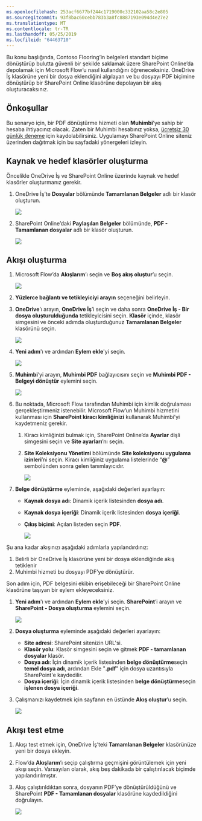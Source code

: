 ```yaml
---
ms.openlocfilehash: 253acf6677bf244c1719000c332102aa58c2e805
ms.sourcegitcommit: 93f8bac60cebb783b3a8fc8887193e094d4e27e2
ms.translationtype: MT
ms.contentlocale: tr-TR
ms.lasthandoff: 05/25/2019
ms.locfileid: "64463710"
---
```

Bu konu başlığında, Contoso Flooring’in belgeleri standart biçime dönüştürüp bulutta güvenli bir şekilde saklamak üzere SharePoint Online’da depolamak için Microsoft Flow’u nasıl kullandığını öğreneceksiniz. OneDrive İş klasörüne yeni bir dosya eklendiğini algılayan ve bu dosyayı PDF biçimine dönüştürüp bir SharePoint Online klasörüne depolayan bir akış oluşturacaksınız. 

## <a name="prerequisites"></a>Önkoşullar
Bu senaryo için, bir PDF dönüştürme hizmeti olan **Muhimbi**’ye sahip bir hesaba ihtiyacınız olacak. Zaten bir Muhimbi hesabınız yoksa, [ücretsiz 30 günlük deneme](http://www.muhimbi.com/Products/PDF-Converter-for-SharePoint/Products-PDF-Converter-for-SharePoint-Free-Trial.aspx) için kaydolabilirsiniz. Uygulamayı SharePoint Online siteniz üzerinden dağıtmak için bu sayfadaki yönergeleri izleyin. 

## <a name="create-the-source-and-target-folders"></a>Kaynak ve hedef klasörler oluşturma
Öncelikle OneDrive İş ve SharePoint Online üzerinde kaynak ve hedef klasörler oluşturmanız gerekir. 

1. OneDrive İş’te **Dosyalar** bölümünde **Tamamlanan Belgeler** adlı bir klasör oluşturun. 
   
    ![](./media/learning-create-pdf/onedrive-folder.png)
2. SharePoint Online’daki **Paylaşılan Belgeler** bölümünde, **PDF - Tamamlanan dosyalar** adlı bir klasör oluşturun. 
   
    ![](./media/learning-create-pdf/sharepoint-folder.png)

## <a name="create-the-flow"></a>Akışı oluşturma
1. Microsoft Flow’da **Akışlarım**’ı seçin ve **Boş akış oluştur**’u seçin. 
   
    ![](./media/learning-create-pdf/create-blank-flow.png)
2. **Yüzlerce bağlantı ve tetikleyiciyi arayın** seçeneğini belirleyin.
3. **OneDrive**’ı arayın, **OneDrive İş**’i seçin ve daha sonra **OneDrive İş - Bir dosya oluşturulduğunda** tetikleyicisini seçin. **Klasör** içinde, klasör simgesini ve önceki adımda oluşturduğunuz **Tamamlanan Belgeler** klasörünü seçin. 
   
    ![](./media/learning-create-pdf/onedrive-trigger.png)
4. **Yeni adım**'ı ve ardından **Eylem ekle**'yi seçin. 
   
    ![](./media/learning-create-pdf/new-action.png)
5. **Muhimbi**’yi arayın, **Muhimbi PDF** bağlayıcısını seçin ve **Muhimbi PDF - Belgeyi dönüştür** eylemini seçin.
   
    ![](./media/learning-create-pdf/muhimbi-action.png)
6. Bu noktada, Microsoft Flow tarafından Muhimbi için kimlik doğrulaması gerçekleştirmeniz istenebilir. Microsoft Flow’un Muhimbi hizmetini kullanması için **SharePoint kiracı kimliğinizi** kullanarak Muhimbi’yi kaydetmeniz gerekir. 
   
   1. Kiracı kimliğinizi bulmak için, SharePoint Online’da **Ayarlar** dişli simgesini seçin ve **Site ayarları**’nı seçin.
   2. **Site Koleksiyonu Yönetimi** bölümünde **Site koleksiyonu uygulama izinleri**’ni seçin. Kiracı kimliğiniz uygulama listelerinde “**@**” sembolünden sonra gelen tanımlayıcıdır. 
      
       ![](./media/learning-create-pdf/tenant-id.png)
7. **Belge dönüştürme** eyleminde, aşağıdaki değerleri ayarlayın:
   
   * **Kaynak dosya adı**: Dinamik içerik listesinden **dosya adı**.
   * **Kaynak dosya içeriği**: Dinamik içerik listesinden **dosya içeriği**.
   * **Çıkış biçimi**: Açılan listeden seçin **PDF**.
     
     ![](./media/learning-create-pdf/muhimbi-configuration.png)

Şu ana kadar akışınızı aşağıdaki adımlarla yapılandırdınız: 

1. Belirli bir OneDrive İş klasörüne yeni bir dosya eklendiğinde akış tetiklenir 
2. Muhimbi hizmeti bu dosyayı PDF’ye dönüştürür. 

Son adım için, PDF belgesini ekibin erişebileceği bir SharePoint Online klasörüne taşıyan bir eylem ekleyeceksiniz.  

1. **Yeni adım**'ı ve ardından **Eylem ekle**'yi seçin.  **SharePoint**’i arayın ve **SharePoint - Dosya oluşturma** eylemini seçin. 
   
    ![](./media/learning-create-pdf/sharepoint-create-file.png)
2. **Dosya oluşturma** eyleminde aşağıdaki değerleri ayarlayın:
   
   * **Site adresi**: SharePoint sitenizin URL'si.  
   * **Klasör yolu**: Klasör simgesini seçin ve gitmek **PDF - tamamlanan dosyalar** klasör.
   * **Dosya adı**: İçin dinamik içerik listesinden **belge dönüştürme**seçin **temel dosya adı**, ardından Ekle "**.pdf**" için dosya uzantısıyla SharePoint'e kaydedilir. 
   * **Dosya içeriği**: İçin dinamik içerik listesinden **belge dönüştürme**seçin **işlenen dosya içeriği**.
3. Çalışmanızı kaydetmek için sayfanın en üstünde **Akış oluştur**’u seçin.
   
    ![](./media/learning-create-pdf/sharepoint-configure-file.png)

## <a name="test-the-flow"></a>Akışı test etme
1. Akışı test etmek için, OneDrive İş’teki **Tamamlanan Belgeler** klasörünüze yeni bir dosya ekleyin. 
2. Flow’da **Akışlarım**’ı seçip çalıştırma geçmişini görüntülemek için yeni akışı seçin. Varsayılan olarak, akış beş dakikada bir çalıştırılacak biçimde yapılandırılmıştır. 
3. Akış çalıştırıldıktan sonra, dosyanın PDF’ye dönüştürüldüğünü ve SharePoint **PDF - Tamamlanan dosyalar** klasörüne kaydedildiğini doğrulayın. 
   
    ![](./media/learning-create-pdf/test-the-flow.png)

